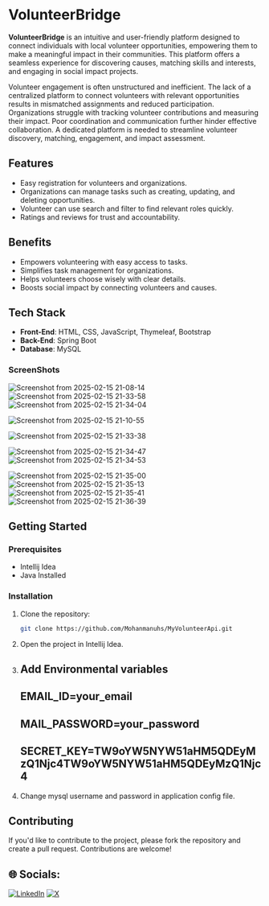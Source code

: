# VolunteerBridge

**VolunteerBridge** is an intuitive and user-friendly platform designed to connect individuals with local volunteer opportunities, empowering them to make a meaningful impact in their communities. 
This platform offers a seamless experience for discovering causes, matching skills and interests, and engaging in social impact projects.

Volunteer engagement is often unstructured and inefficient. The lack of a centralized platform to connect volunteers with relevant opportunities results in mismatched assignments and reduced participation. Organizations struggle with tracking volunteer contributions and measuring their impact. Poor coordination and communication further hinder effective collaboration. A dedicated platform is needed to streamline volunteer discovery, matching, engagement, and impact assessment.

## Features

- Easy registration for volunteers and organizations.
- Organizations can manage tasks such as creating, updating, and deleting opportunities.
- Volunteer can use search and filter to find relevant roles quickly.
- Ratings and reviews for trust and accountability.

## Benefits

- Empowers volunteering with easy access to tasks.
- Simplifies task management for organizations.
- Helps volunteers choose wisely with clear details.
- Boosts social impact by connecting volunteers and causes.
  
## Tech Stack

- **Front-End**: HTML, CSS, JavaScript, Thymeleaf, Bootstrap
- **Back-End**: Spring Boot
- **Database**: MySQL


### ScreenShots

![Screenshot from 2025-02-15 21-08-14](https://github.com/user-attachments/assets/d8fdc17e-beeb-49c9-b6ac-30098d421b38)
![Screenshot from 2025-02-15 21-33-58](https://github.com/user-attachments/assets/11ccbdc1-9fbd-4104-a67c-4ef8b32ae44d)
![Screenshot from 2025-02-15 21-34-04](https://github.com/user-attachments/assets/435f0b86-51eb-4d95-a682-683b51358c68)

![Screenshot from 2025-02-15 21-10-55](https://github.com/user-attachments/assets/2121e2d9-28fa-4c47-a93d-2f79af5f76af)

![Screenshot from 2025-02-15 21-33-38](https://github.com/user-attachments/assets/3f397eab-4df3-4c3f-b96d-a8a897f96f1d)

![Screenshot from 2025-02-15 21-34-47](https://github.com/user-attachments/assets/79c45bb2-69d6-4a8e-8461-7f0a4f7b0fa7)
![Screenshot from 2025-02-15 21-34-53](https://github.com/user-attachments/assets/9ca1c009-48f7-4bc4-9f07-095ca05c8f84)

![Screenshot from 2025-02-15 21-35-00](https://github.com/user-attachments/assets/238e88e6-9b2c-4967-bfcd-5e6a551c3be2)
![Screenshot from 2025-02-15 21-35-13](https://github.com/user-attachments/assets/b849aaae-50bf-4f5f-aa28-63c92ef6adbd)
![Screenshot from 2025-02-15 21-35-41](https://github.com/user-attachments/assets/866adbc0-40c2-44ca-adc8-fb41df517952)
![Screenshot from 2025-02-15 21-36-39](https://github.com/user-attachments/assets/bfa4d829-d48b-4e4f-962d-9802306f16c8)



## Getting Started

### Prerequisites

- Intellij Idea
- Java Installed

### Installation

1. Clone the repository:
   ```bash
   git clone https://github.com/Mohanmanuhs/MyVolunteerApi.git
   ```
2. Open the project in Intellij Idea.
3. Add Environmental variables
   --
    EMAIL_ID=your_email
   --
    MAIL_PASSWORD=your_password
   --
    SECRET_KEY=TW9oYW5NYW51aHM5QDEyMzQ1Njc4TW9oYW5NYW51aHM5QDEyMzQ1Njc4
   --
5. Change mysql username and password in application config file.

## Contributing

If you'd like to contribute to the project, please fork the repository and create a pull request. Contributions are welcome!


## 🌐 Socials:
[![LinkedIn](https://img.shields.io/badge/LinkedIn-%230077B5.svg?logo=linkedin&logoColor=white)](https://linkedin.com/in/mohan-h-s-6511a0254) [![X](https://img.shields.io/badge/X-black.svg?logo=X&logoColor=white)](https://x.com/@Mohan97743799) 
